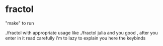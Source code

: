 # fractol

"make" to run

./fractol with appropriate usage like ./fractol julia and you good , after you enter in it read carefully 
i'm to lazy to explain you here the keybinds
